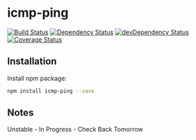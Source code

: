 # icmp-ping
[![Build Status](https://travis-ci.org/devaos/node-icmp-ping.svg?branch=master)](https://travis-ci.org/devaos/node-icmp-ping) [![Dependency Status](https://david-dm.org/devaos/node-icmp-ping.svg?theme=shields.io)](https://david-dm.org/devaos/node-icmp-ping) [![devDependency Status](https://david-dm.org/devaos/node-icmp-ping/dev-status.svg?theme=shields.io)](https://david-dm.org/devaos/node-icmp-ping#info=devDependencies) [![Coverage Status](https://coveralls.io/repos/devaos/node-icmp-ping/badge.png)](https://coveralls.io/r/devaos/node-icmp-ping)

## Installation

Install npm package:

```bash
npm install icmp-ping --save
```

## Notes

Unstable - In Progress - Check Back Tomorrow
